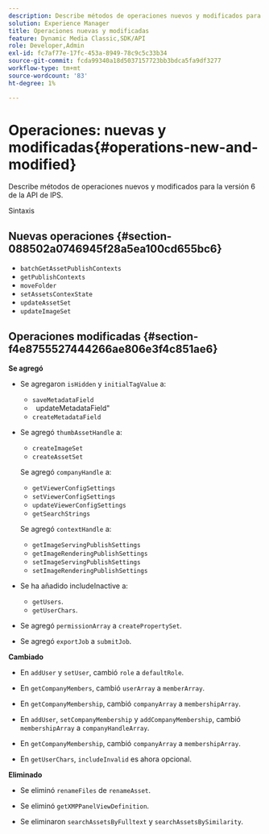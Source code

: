 ```yaml
---
description: Describe métodos de operaciones nuevos y modificados para la versión 6 de la API de IPS.
solution: Experience Manager
title: Operaciones nuevas y modificadas
feature: Dynamic Media Classic,SDK/API
role: Developer,Admin
exl-id: fc7af77e-17fc-453a-8949-78c9c5c33b34
source-git-commit: fcda99340a18d5037157723bb3bdca5fa9df3277
workflow-type: tm+mt
source-wordcount: '83'
ht-degree: 1%

---
```


# Operaciones: nuevas y modificadas{#operations-new-and-modified}

Describe métodos de operaciones nuevos y modificados para la versión 6 de la API de IPS.

Sintaxis

## Nuevas operaciones {#section-088502a0746945f28a5ea100cd655bc6}

* `batchGetAssetPublishContexts`
* `getPublishContexts`
* `moveFolder`
* `setAssetsContexState`
* `updateAssetSet`
* `updateImageSet`

## Operaciones modificadas {#section-f4e8755527444266ae806e3f4c851ae6}

**Se agregó**

* Se agregaron `isHidden` y `initialTagValue` a:

   * `saveMetadataField`
   * ` `updateMetadataField&quot;
   * `createMetadataField`

* Se agregó `thumbAssetHandle` a:

   * `createImageSet`
   * `createAssetSet`

  Se agregó `companyHandle` a:

   * `getViewerConfigSettings`
   * `setViewerConfigSettings`
   * `updateViewerConfigSettings`
   * `getSearchStrings`

  Se agregó `contextHandle` a:

   * `getImageServingPublishSettings`
   * `getImageRenderingPublishSettings`
   * `setImageServingPublishSettings`
   * `setImageRenderingPublishSettings`

* Se ha añadido includeInactive a:

   * `getUsers`.
   * `getUserChars`.

* Se agregó `permissionArray` a `createPropertySet`.

* Se agregó `exportJob` a `submitJob`.

**Cambiado**

* En `addUser` y `setUser`, cambió `role` a `defaultRole`.

* En `getCompanyMembers`, cambió `userArray` a `memberArray`.

* En `getCompanyMembership`, cambió `companyArray` a `membershipArray`.

* En `addUser`, `setCompanyMembership` y `addCompanyMembership`, cambió `membershipArray` a `companyHandleArray`.

* En `getCompanyMembership`, cambió `companyArray` a `membershipArray`.

* En `getUserChars`, `includeInvalid` es ahora opcional.

**Eliminado**

* Se eliminó `renameFiles` de `renameAsset`.

* Se eliminó `getXMPPanelViewDefinition`.
* Se eliminaron `searchAssetsByFulltext` y `searchAssetsBySimilarity`.
